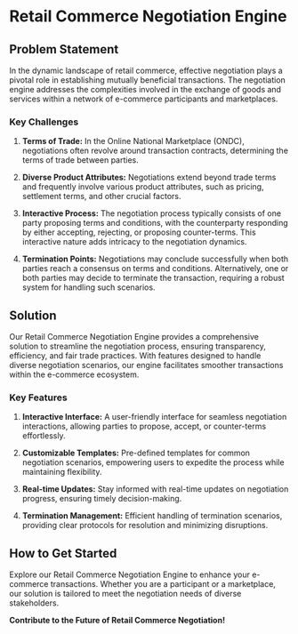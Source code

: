 # Retail Commerce Negotiation Engine

## Problem Statement

In the dynamic landscape of retail commerce, effective negotiation plays a pivotal role in establishing mutually beneficial transactions. The negotiation engine addresses the complexities involved in the exchange of goods and services within a network of e-commerce participants and marketplaces.

### Key Challenges

1. **Terms of Trade:** In the Online National Marketplace (ONDC), negotiations often revolve around transaction contracts, determining the terms of trade between parties.

2. **Diverse Product Attributes:** Negotiations extend beyond trade terms and frequently involve various product attributes, such as pricing, settlement terms, and other crucial factors.

3. **Interactive Process:** The negotiation process typically consists of one party proposing terms and conditions, with the counterparty responding by either accepting, rejecting, or proposing counter-terms. This interactive nature adds intricacy to the negotiation dynamics.

4. **Termination Points:** Negotiations may conclude successfully when both parties reach a consensus on terms and conditions. Alternatively, one or both parties may decide to terminate the transaction, requiring a robust system for handling such scenarios.

## Solution

Our Retail Commerce Negotiation Engine provides a comprehensive solution to streamline the negotiation process, ensuring transparency, efficiency, and fair trade practices. With features designed to handle diverse negotiation scenarios, our engine facilitates smoother transactions within the e-commerce ecosystem.

### Key Features

1. **Interactive Interface:** A user-friendly interface for seamless negotiation interactions, allowing parties to propose, accept, or counter-terms effortlessly.

2. **Customizable Templates:** Pre-defined templates for common negotiation scenarios, empowering users to expedite the process while maintaining flexibility.

3. **Real-time Updates:** Stay informed with real-time updates on negotiation progress, ensuring timely decision-making.

4. **Termination Management:** Efficient handling of termination scenarios, providing clear protocols for resolution and minimizing disruptions.

## How to Get Started

Explore our Retail Commerce Negotiation Engine to enhance your e-commerce transactions. Whether you are a participant or a marketplace, our solution is tailored to meet the negotiation needs of diverse stakeholders.

**Contribute to the Future of Retail Commerce Negotiation!**

